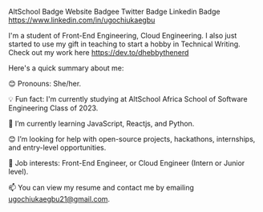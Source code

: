 AltSchool Badge Website Badgee Twitter Badge
 Linkedin Badge https://www.linkedin.com/in/ugochiukaegbu           



I'm a student of Front-End Engineering, Cloud Engineering. I also just started to use my gift in teaching to start a hobby in Technical Writing. Check out my work here https://dev.to/dhebbythenerd

Here's a quick summary about me:

😊 Pronouns: She/her.

💡 Fun fact: I'm currently studying at AltSchool Africa School of Software Engineering Class of 2023.

🌱 I’m currently learning JavaScript, Reactjs, and Python.

😊 I’m looking for help with open-source projects, hackathons, internships, and entry-level opportunities.

💼 Job interests: Front-End Engineer, or Cloud Engineer (Intern or Junior level).

📫 You can view my resume and contact me by emailing ugochiukaegbu21@gmail.com.

<!---
Zenitugo/Zenitugo is a ✨ special ✨ repository because its `README.md` (this file) appears on your GitHub profile.
You can click the Preview link to take a look at your changes.
--->
